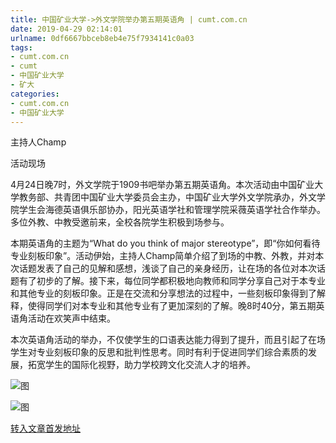 ```yaml
---
title: 中国矿业大学->外文学院举办第五期英语角 | cumt.com.cn
date: 2019-04-29 02:14:01
urlname: 0df6667bbceb8eb4e75f7934141c0a03
tags: 
- cumt.com.cn
- cumt
- 中国矿业大学
- 矿大
categories:
- cumt.com.cn
- 中国矿业大学
---
```


主持人Champ

活动现场

4月24日晚7时，外文学院于1909书吧举办第五期英语角。本次活动由中国矿业大学教务部、共青团中国矿业大学委员会主办，中国矿业大学外文学院承办，外文学院学生会海德英语俱乐部协办，阳光英语学社和管理学院采薇英语学社合作举办。多位外教、中教受邀前来，全校各院学生积极到场参与。

本期英语角的主题为“What do you think of major stereotype”，即“你如何看待专业刻板印象”。活动伊始，主持人Champ简单介绍了到场的中教、外教，并对本次话题发表了自己的见解和感想，浅谈了自己的亲身经历，让在场的各位对本次话题有了初步的了解。接下来，每位同学都积极地向教师和同学分享自己对于本专业和其他专业的刻板印象。正是在交流和分享想法的过程中，一些刻板印象得到了解释，使得同学们对本专业和其他专业有了更加深刻的了解。晚8时40分，第五期英语角活动在欢笑声中结束。

本次英语角活动的举办，不仅使学生的口语表达能力得到了提升，而且引起了在场学生对专业刻板印象的反思和批判性思考。同时有利于促进同学们综合素质的发展，拓宽学生的国际化视野，助力学校跨文化交流人才的培养。

![图](http://xwzx.cumt.edu.cn/_upload/article/images/77/51/8c6424f94f89b99ee3bd06e57137/023c0abb-cb4c-47ff-99ef-95da8e6cfa11.jpg)

![图](http://xwzx.cumt.edu.cn/_upload/article/images/77/51/8c6424f94f89b99ee3bd06e57137/2c3673ea-e81f-4353-84af-c169b7d143ef.jpg)

[转入文章首发地址](http://xwzx.cumt.edu.cn/f8/ba/c523a522426/page.htm)